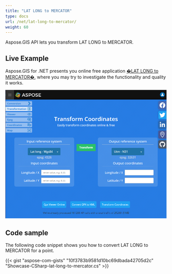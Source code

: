 ```yaml
---
title: "LAT LONG to MERCATOR"
type: docs
url: /net/lat-long-to-mercator/
weight: 60
---
```


Aspose.GIS API lets you transform LAT LONG to MERCATOR.

## **Live Example**

Aspose.GIS for .NET presents you online free application [�LAT LONG to MERCATOR�](https://products.aspose.app/gis/transformation/lat-long-to-mercator), where you may try to investigate the functionality and quality it works.

![ok-supported](../transformation-app.png)

## **Code sample**

The following code snippet shows you how to convert LAT LONG to MERCATOR for a point.

{{< gist "aspose-com-gists" "10f3783b9581d10bc69dbada42705d2c" "Showcase-CSharp-lat-long-to-mercator.cs" >}}
